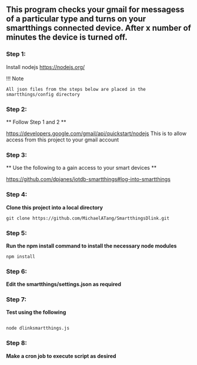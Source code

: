 ## This program checks your gmail for messagess of a particular type and turns on your smartthings connected device. After x number of minutes the device is turned off.

### Step 1:

Install nodejs https://nodejs.org/

!!! Note

    All json files from the steps below are placed in the smartthings/config directory

### Step 2:
** Follow Step 1 and 2 **

 https://developers.google.com/gmail/api/quickstart/nodejs
  This is to allow access from this project to your gmail account

### Step 3:
** Use the following to a gain access to your smart devices ** 

   https://github.com/dpjanes/iotdb-smartthings#log-into-smartthings

### Step 4:
**Clone this project into a local directory**

```
git clone https://github.com/MichaelATang/SmartthingsDlink.git

```

### Step 5:
**Run the npm install command to install the necessary node modules**

```
npm install

```

### Step 6:
**Edit the smartthings/settings.json as required**

### Step 7:
**Test using the following**

```

node dlinksmartthings.js

```

### Step 8:
**Make a cron job to execute script as desired**

